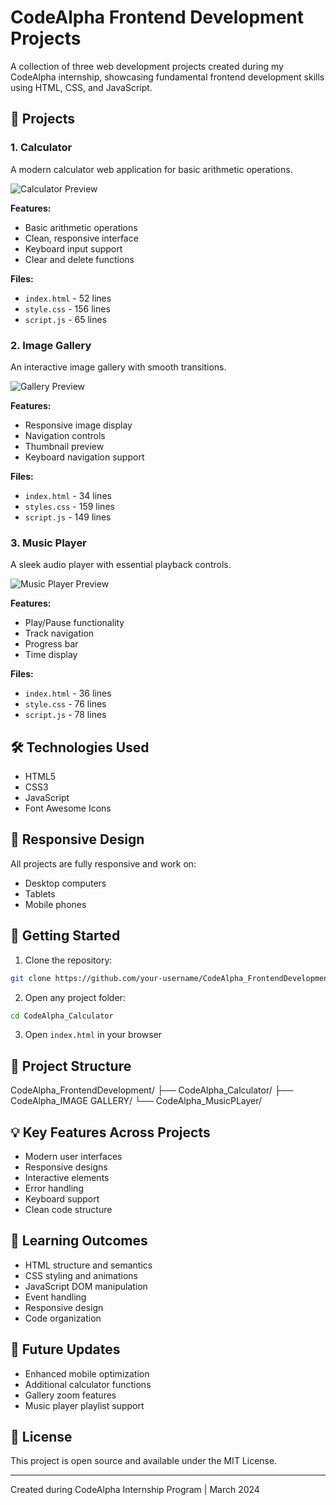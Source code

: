 # CodeAlpha Frontend Development Projects

A collection of three web development projects created during my CodeAlpha internship, showcasing fundamental frontend development skills using HTML, CSS, and JavaScript.

## 🚀 Projects

### 1. Calculator
A modern calculator web application for basic arithmetic operations.

![Calculator Preview](screenshots/calculator.png)

**Features:**
- Basic arithmetic operations
- Clean, responsive interface
- Keyboard input support
- Clear and delete functions

**Files:**
- `index.html` - 52 lines
- `style.css` - 156 lines
- `script.js` - 65 lines

### 2. Image Gallery
An interactive image gallery with smooth transitions.

![Gallery Preview](screenshots/gallery.png)

**Features:**
- Responsive image display
- Navigation controls
- Thumbnail preview
- Keyboard navigation support

**Files:**
- `index.html` - 34 lines
- `styles.css` - 159 lines
- `script.js` - 149 lines

### 3. Music Player
A sleek audio player with essential playback controls.

![Music Player Preview](screenshots/music-player.png)

**Features:**
- Play/Pause functionality
- Track navigation
- Progress bar
- Time display

**Files:**
- `index.html` - 36 lines
- `style.css` - 76 lines
- `script.js` - 78 lines

## 🛠️ Technologies Used
- HTML5
- CSS3
- JavaScript
- Font Awesome Icons

## 📱 Responsive Design
All projects are fully responsive and work on:
- Desktop computers
- Tablets
- Mobile phones

## 🚦 Getting Started

1. Clone the repository:
```bash
git clone https://github.com/your-username/CodeAlpha_FrontendDevelopment.git
```

2. Open any project folder:
```bash
cd CodeAlpha_Calculator
```

3. Open `index.html` in your browser

## 📂 Project Structure

CodeAlpha_FrontendDevelopment/
├── CodeAlpha_Calculator/
├── CodeAlpha_IMAGE GALLERY/
└── CodeAlpha_MusicPLayer/


## 💡 Key Features Across Projects
- Modern user interfaces
- Responsive designs
- Interactive elements
- Error handling
- Keyboard support
- Clean code structure

## 🎯 Learning Outcomes
- HTML structure and semantics
- CSS styling and animations
- JavaScript DOM manipulation
- Event handling
- Responsive design
- Code organization

## 🔄 Future Updates
- Enhanced mobile optimization
- Additional calculator functions
- Gallery zoom features
- Music player playlist support

## 📝 License
This project is open source and available under the MIT License.

---
Created during CodeAlpha Internship Program | March 2024

